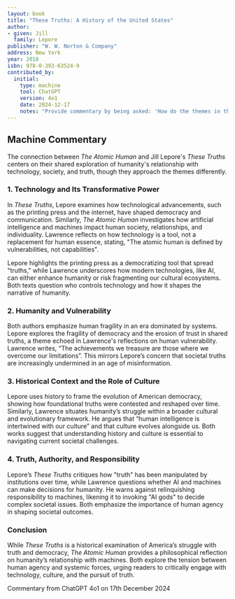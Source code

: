 ```yaml
---
layout: book
title: "These Truths: A History of the United States"
author:
- given: Jill
  family: Lepore
publisher: "W. W. Norton & Company"
address: New York
year: 2018
isbn: 978-0-393-63524-9
contributed_by:
  initial:
    type: machine
    tool: ChatGPT
    version: 4o1
    date: 2024-12-17
	notes: "Provide commentary by being asked: 'How do the themes in the book relate to Jill Lepore's *These Truths*?'"
---
```


<div class="machine-commentary" markdown="1">

## Machine Commentary

The connection between *The Atomic Human* and Jill Lepore's *These Truths* centers on their shared exploration of humanity's relationship with technology, society, and truth, though they approach the themes differently.

### 1. **Technology and Its Transformative Power**  

In *These Truths*, Lepore examines how technological advancements, such as the printing press and the internet, have shaped democracy and communication. Similarly, *The Atomic Human* investigates how artificial intelligence and machines impact human society, relationships, and individuality. Lawrence reflects on how technology is a tool, not a replacement for human essence, stating, "The atomic human is defined by vulnerabilities, not capabilities".

Lepore highlights the printing press as a democratizing tool that spread "truths," while Lawrence underscores how modern technologies, like AI, can either enhance humanity or risk fragmenting our cultural ecosystems. Both texts question who controls technology and how it shapes the narrative of humanity.

### 2. **Humanity and Vulnerability**  

Both authors emphasize human fragility in an era dominated by systems. Lepore explores the fragility of democracy and the erosion of trust in shared truths, a theme echoed in Lawrence's reflections on human vulnerability. Lawrence writes, “The achievements we treasure are those where we overcome our limitations”. This mirrors Lepore’s concern that societal truths are increasingly undermined in an age of misinformation.

### 3. **Historical Context and the Role of Culture**  

Lepore uses history to frame the evolution of American democracy, showing how foundational truths were contested and reshaped over time. Similarly, Lawrence situates humanity’s struggle within a broader cultural and evolutionary framework. He argues that “human intelligence is intertwined with our culture” and that culture evolves alongside us. Both works suggest that understanding history and culture is essential to navigating current societal challenges.

### 4. **Truth, Authority, and Responsibility**  

Lepore’s *These Truths* critiques how "truth" has been manipulated by institutions over time, while Lawrence questions whether AI and machines can make decisions for humanity. He warns against relinquishing responsibility to machines, likening it to invoking "AI gods" to decide complex societal issues. Both emphasize the importance of human agency in shaping societal outcomes.

### Conclusion  

While *These Truths* is a historical examination of America’s struggle with truth and democracy, *The Atomic Human* provides a philosophical reflection on humanity’s relationship with machines. Both explore the tension between human agency and systemic forces, urging readers to critically engage with technology, culture, and the pursuit of truth.

Commentary from ChatGPT 4o1 on 17th December 2024

</div>
